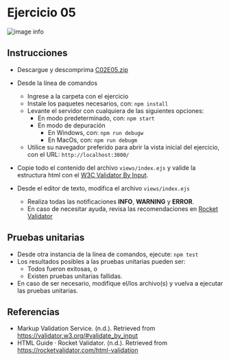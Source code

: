 # Ejercicio 05

![image info](images/ejercicio05.png)

## Instrucciones

* Descargue y descomprima [C02E05.zip](../../zips/C02E05.zip)
* Desde la línea de comandos
	+ Ingrese a la carpeta con el ejercicio
	+ Instale los paquetes necesarios, con: `npm install`
	+ Levante el servidor con cualquiera de las siguientes opciones:
		- En modo predeterminado, con: `npm start`
		- En modo de depuración 
			+ En Windows, con: `npm run debugw`
			+ En MacOs, con: `npm run debugm`
	+ Utilice su navegador preferido para abrir la vista inicial del ejercicio, con el URL: `http://localhost:3000/`

* Copie todo el contenido del archivo `views/index.ejs` y valide la estructura html con el [W3C Validator By Input](https://validator.w3.org/#validate_by_input).
* Desde el editor de texto, modifica el archivo `views/index.ejs`
	+ Realiza todas las notificaciones **INFO**, **WARNING** y **ERROR**.
	+ En caso de necesitar ayuda, revisa las recomendaciones en [Rocket Validator](https://rocketvalidator.com/html-validation)

## Pruebas unitarias

* Desde otra instancia de la línea de comandos, ejecute: `npm test`
* Los resultados posibles a las pruebas unitarias pueden ser: 
	+ Todos fueron exitosas, o
	+ Existen pruebas unitarias fallidas.
* En caso de ser necesario, modifique el/los archivo(s) y vuelva a ejecutar las pruebas unitarias. 

## Referencias 

* Markup Validation Service. (n.d.). Retrieved from https://validator.w3.org/#validate_by_input
* HTML Guide · Rocket Validator. (n.d.). Retrieved from https://rocketvalidator.com/html-validation